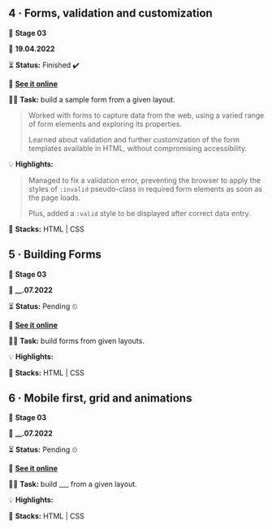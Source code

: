
## 4 · Forms, validation and customization

🧮 **Stage 03**

📅 **19.04.2022**

⏳ **Status:** Finished ✔️

🔗 **[See it online](https://bpires.github.io/rocketseat-explorer/projects/project-04/)**

👨‍💻 **Task:** build a sample form from a given layout.

> Worked with forms to capture data from the web, using a varied range of form elements and exploring its properties.
>
> Learned about validation and further customization of the form templates available in HTML, without compromising accessibility.

💡 **Highlights:**

> Managed to fix a validation error, preventing the browser to apply the styles of `:invalid` pseudo-class in required form elements as soon as the page loads.
>
> Plus, added a `:valid` style to be displayed after correct data entry.

🌱 **Stacks:** HTML | CSS

## 5 · Building Forms

🧮 **Stage 03**

📅 **__.07.2022**

⏳ **Status:** Pending ⏲

🔗 **[See it online](https://bpires.github.io/rocketseat-explorer/projects/project-05/)**

👨‍💻 **Task:** build forms from given layouts.

💡 **Highlights:**

🌱 **Stacks:** HTML | CSS


## 6 · Mobile first, grid and animations

🧮 **Stage 03**

📅 **__.07.2022**

⏳ **Status:** Pending ⏲

🔗 **[See it online](https://bpires.github.io/rocketseat-explorer/projects/project-06/)**

👨‍💻 **Task:** build ___ from a given layout.

💡 **Highlights:**

🌱 **Stacks:** HTML | CSS
